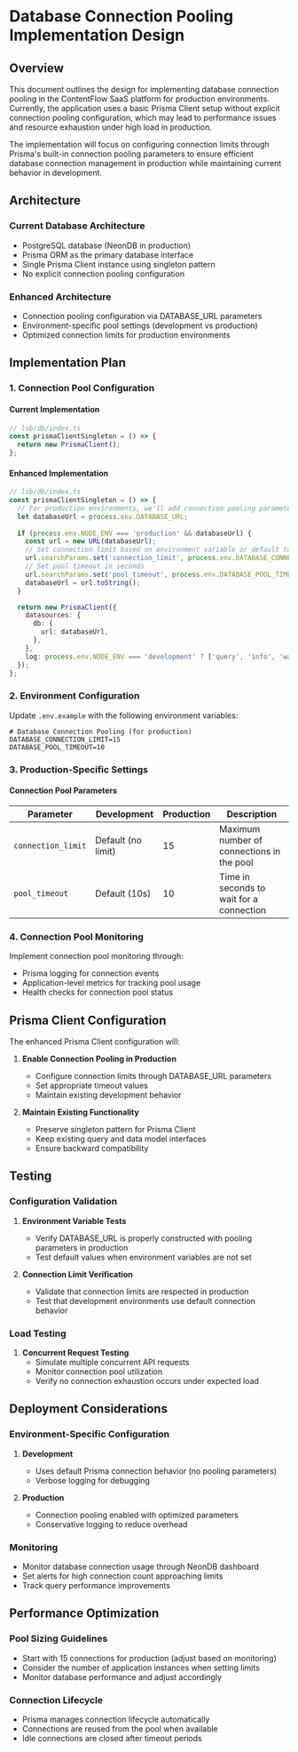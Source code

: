 # Database Connection Pooling Implementation Design

## Overview

This document outlines the design for implementing database connection pooling in the ContentFlow SaaS platform for production environments. Currently, the application uses a basic Prisma Client setup without explicit connection pooling configuration, which may lead to performance issues and resource exhaustion under high load in production.

The implementation will focus on configuring connection limits through Prisma's built-in connection pooling parameters to ensure efficient database connection management in production while maintaining current behavior in development.

## Architecture

### Current Database Architecture
- PostgreSQL database (NeonDB in production)
- Prisma ORM as the primary database interface
- Single Prisma Client instance using singleton pattern
- No explicit connection pooling configuration

### Enhanced Architecture
- Connection pooling configuration via DATABASE_URL parameters
- Environment-specific pool settings (development vs production)
- Optimized connection limits for production environments

## Implementation Plan

### 1. Connection Pool Configuration

#### Current Implementation
```typescript
// lib/db/index.ts
const prismaClientSingleton = () => {
  return new PrismaClient();
};
```

#### Enhanced Implementation
```typescript
// lib/db/index.ts
const prismaClientSingleton = () => {
  // For production environments, we'll add connection pooling parameters to the DATABASE_URL
  let databaseUrl = process.env.DATABASE_URL;
  
  if (process.env.NODE_ENV === 'production' && databaseUrl) {
    const url = new URL(databaseUrl);
    // Set connection limit based on environment variable or default to 15
    url.searchParams.set('connection_limit', process.env.DATABASE_CONNECTION_LIMIT || '15');
    // Set pool timeout in seconds
    url.searchParams.set('pool_timeout', process.env.DATABASE_POOL_TIMEOUT || '10');
    databaseUrl = url.toString();
  }

  return new PrismaClient({
    datasources: {
      db: {
        url: databaseUrl,
      },
    },
    log: process.env.NODE_ENV === 'development' ? ['query', 'info', 'warn', 'error'] : ['warn', 'error'],
  });
};
```

### 2. Environment Configuration

Update `.env.example` with the following environment variables:

```env
# Database Connection Pooling (for production)
DATABASE_CONNECTION_LIMIT=15
DATABASE_POOL_TIMEOUT=10
```

### 3. Production-Specific Settings

#### Connection Pool Parameters
| Parameter | Development | Production | Description |
|-----------|-------------|------------|-------------|
| `connection_limit` | Default (no limit) | 15 | Maximum number of connections in the pool |
| `pool_timeout` | Default (10s) | 10 | Time in seconds to wait for a connection |

### 4. Connection Pool Monitoring

Implement connection pool monitoring through:
- Prisma logging for connection events
- Application-level metrics for tracking pool usage
- Health checks for connection pool status

## Prisma Client Configuration

The enhanced Prisma Client configuration will:

1. **Enable Connection Pooling in Production**
   - Configure connection limits through DATABASE_URL parameters
   - Set appropriate timeout values
   - Maintain existing development behavior

2. **Maintain Existing Functionality**
   - Preserve singleton pattern for Prisma Client
   - Keep existing query and data model interfaces
   - Ensure backward compatibility

## Testing

### Configuration Validation

1. **Environment Variable Tests**
   - Verify DATABASE_URL is properly constructed with pooling parameters in production
   - Test default values when environment variables are not set

2. **Connection Limit Verification**
   - Validate that connection limits are respected in production
   - Test that development environments use default connection behavior

### Load Testing

1. **Concurrent Request Testing**
   - Simulate multiple concurrent API requests
   - Monitor connection pool utilization
   - Verify no connection exhaustion occurs under expected load

## Deployment Considerations

### Environment-Specific Configuration

1. **Development**
   - Uses default Prisma connection behavior (no pooling parameters)
   - Verbose logging for debugging

2. **Production**
   - Connection pooling enabled with optimized parameters
   - Conservative logging to reduce overhead

### Monitoring

- Monitor database connection usage through NeonDB dashboard
- Set alerts for high connection count approaching limits
- Track query performance improvements

## Performance Optimization

### Pool Sizing Guidelines

- Start with 15 connections for production (adjust based on monitoring)
- Consider the number of application instances when setting limits
- Monitor database performance and adjust accordingly

### Connection Lifecycle

- Prisma manages connection lifecycle automatically
- Connections are reused from the pool when available
- Idle connections are closed after timeout periods